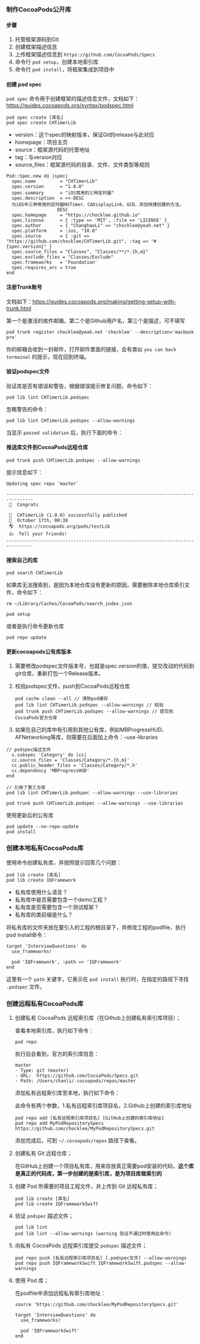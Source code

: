 ### 制作CocoaPods公开库

#### 步骤

1. 托管框架源码到Git
2. 创建框架描述信息
3. 上传框架描述信息到 `https://github.com/CocoaPods/Specs`
4. 命令行 `pod setup`，创建本地索引库
5. 命令行 `pod install`，将框架集成到项目中

#### 创建 pod spec

`pod spec` 命令用于创建框架的描述信息文件，文档如下：https://guides.cocoapods.org/syntax/podspec.html

```
pod spec create [库名]
pod spec create CHTimerLib
```

- version：这个spec的映射版本，保证Git的release与此对应
- homepage：项目主页
- source：框架源代码的托管地址
- tag：与version对应
- source_files：框架源代码的目录、文件、文件类型等规则

```
Pod::Spec.new do |spec|
  spec.name         = "CHTimerLib"
  spec.version      = "1.0.0"
  spec.summary      = "iOS常用的三种定时器"
  spec.description  = <<-DESC
  为iOS中三种常用的定时器NSTimer、CADisplayLink、GCD，添加快捷创建的方法。
                   DESC
  spec.homepage     = "https://chocklee.github.io"
  spec.license      = { :type => 'MIT', :file => 'LICENSE' }
  spec.author       = { "ChanghaoLi" => "chocklee@yeah.net" }
  spec.platform     = :ios, "10.0"
  spec.source       = { :git => "https://github.com/chocklee/CHTimerLib.git", :tag => "#{spec.version}" }
  spec.source_files = "Classes", "Classes/**/*.{h,m}"
  spec.exclude_files = "Classes/Exclude"
  spec.frameworks   = 'Foundation'
  spec.requires_arc = true
end
```

#### 注册Trunk账号

文档如下：https://guides.cocoapods.org/making/getting-setup-with-trunk.html

第一个是激活的收件邮箱，第二个是Github用户名，第三个是描述，可不填写

```
pod trunk register chocklee@yeah.net 'chocklee' --description='macbook pro'
```

你的邮箱会收到一封邮件，打开邮件里面的链接，会有类似 `you can back termainal` 的提示，现在回到终端。

#### 验证podspec文件

验证库是否有错误和警告，根据错误提示修复问题，命令如下：

```
pod lib lint CHTimerLib.podspec
```

忽略警告的命令：

```
pod lib lint CHTimerLib.podspec --allow-warnings
```

当显示 `passed validation` 后，执行下面的命令：

#### 推送库文件到CocoaPods远程仓库

```
pod trunk push CHTimerLib.podspec --allow-warnings
```

提示信息如下：

```
Updating spec repo `master`

--------------------------------------------------------------------------------
 🎉  Congrats

 🚀  CHTimerLib (1.0.0) successfully published
 📅  October 17th, 00:38
 🌎  https://cocoapods.org/pods/testLib
 👍  Tell your friends!
--------------------------------------------------------------------------------
```

#### 搜索自己的库

```
pod search CHTimerLib
```

如果库无法搜索到，是因为本地仓库没有更新的原因，需要删除本地仓库索引文件，命令如下：

```
rm ~/Library/Caches/CocoaPods/search_index.json

pod setup
```

或者是执行命令更新仓库

```
pod repo update
```

#### 更新cocoapods公有库版本

1. 需要修改podspec文件版本号，也就是spec.version的值，提交改动的代码到git仓库，重新打包一个Release版本。

2. 校验podspec文件，push到CocoaPods远程仓库

   ```
   pod cache clean --all // 清除pod缓存
   pod lib lint CHTimerLib.podspec --allow-warnings // 校验
   pod trunk push CHTimerLib.podspec --allow-warnings // 提交到CocoaPods官方仓库
   ```

3. 如果在自己的库中有引用到其他公有库，例如MBProgressHUD、AFNetworking等库，则需要在后面加上命令：–use-libraries

```
// podspec描述文件
  s.subspec 'Category' do |cc|
  cc.source_files = 'Classes/Category/*.{h,m}'
  cc.public_header_files = 'Classes/Category/*.h'
  cc.dependency 'MBProgressHUD'
end

// 引用了第三方库
pod lib lint CHTimerLib.podspec --allow-warnings --use-libraries

pod trunk push CHTimerLib.podspec --allow-warnings --use-libraries
```

使用更新后的公有库

```
pod update --no-repo-update
pod install
```

### 创建本地私有CocoaPods库

使用命令创建私有库，并按照提示回答几个问题：

```
pod lib create [库名]
pod lib create IQFramework
```

- 私有库使用什么语言？
- 私有库中是否需要包含一个demo工程？
- 私有库是否需要包含一个测试框架？
- 私有库的类前缀是什么？

将私有库的文件夹放在要引入的工程的根目录下，并修改工程的podfile，执行pod install命令：

```
target 'InterviewQuestions' do
  use_frameworks!

  pod 'IQFramework', :path => 'IQFramework'
end
```

这里有一个 `path` 关键字，它表示在 `pod install` 执行时，在指定的路径下寻找 `.podspec` 文件。

### 创建远程私有CocoaPods库

1. 创建私有 CocoaPods 远程索引库（在Github上创建私有索引库项目）；

   查看本地索引库，执行如下命令：

   ```
   pod repo
   ```

   执行后会看到，官方的索引库信息：

   ```
   master
   - Type: git (master)
   - URL:  https://github.com/CocoaPods/Specs.git
   - Path: /Users/chanli/.cocoapods/repos/master
   ```

   添加私有远程索引库至本地，执行如下命令：

   此命令有两个参数，1.私有远程索引库项目名，2.Github上创建的索引库地址

   ```
   pod repo add [私有远程索引库项目名] [GitHub上创建的索引库地址]
   pod repo add MyPodRepositorySpecs https://github.com/chocklee/MyPodRepositorySpecs.git
   ```

   添加完成后，可到 `~/.cocoapods/repos` 路径下查看。

2. 创建私有 Git 远程仓库；

   在GitHub上创建一个项目私有库，用来存放真正需要pod安装的代码，**这个库是真正的代码库，第一步创建的是索引库，是为项目库做索引的**

3. 创建 Pod 所需要的项目工程文件，并上传到 Git 远程私有库；

   ```
   pod lib create [库名]
   pod lib create IQFrameworkSwift
   ```

4. 验证 `podspec` 描述文件；

   ```
   pod lib lint
   pod lib lint --allow-warnings (warning 验证不通过时使用此命令)
   ```

5. 向私有 CocoaPods 远程索引库提交 `podspec` 描述文件；

   ```
   pod repo push [私有远程索引库项目名] [.podspec文件] --allow-warnings
   pod repo push IQFrameworkSwift IQFrameworkSwift.podspec --allow-warnings
   ```

6. 使用 Pod 库；

   在podfile中添加远程私有索引库地址：

   ```
   source 'https://github.com/chocklee/MyPodRepositorySpecs.git'
   
   target 'InterviewQuestions' do
     use_frameworks!
   
     pod 'IQFrameworkSwift'
   end
   ```



